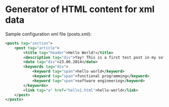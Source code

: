 Generator of HTML content for xml data
======================================

Sample configuration xml file (posts.xml):
```xml
<posts tag="section">
    <post tag="article">
        <title tag="header">Hello World!</title>
        <description tag="div">Yay! This is a first test post in my software engineering blog!</description>
        <date tag="div">23.06.2014</date>
        <keywords tag="div">
            <keyword tag="span">hello world</keyword>
            <keyword tag="span">functional programming</keyword>
            <keyword tag="span">software engineering</keyword>
        </keywords>
        <link tag="a" href="hello1.html">hello-world</link>
    </post>
</posts>
```
